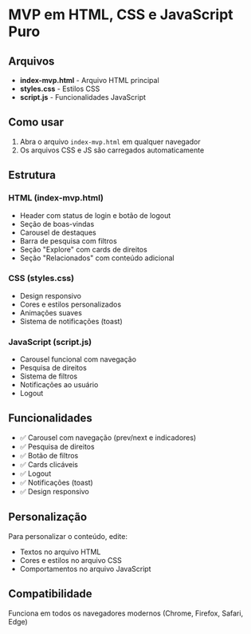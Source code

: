 # MVP em HTML, CSS e JavaScript Puro

## Arquivos

- **index-mvp.html** - Arquivo HTML principal
- **styles.css** - Estilos CSS
- **script.js** - Funcionalidades JavaScript

## Como usar

1. Abra o arquivo `index-mvp.html` em qualquer navegador
2. Os arquivos CSS e JS são carregados automaticamente

## Estrutura

### HTML (index-mvp.html)
- Header com status de login e botão de logout
- Seção de boas-vindas
- Carousel de destaques
- Barra de pesquisa com filtros
- Seção "Explore" com cards de direitos
- Seção "Relacionados" com conteúdo adicional

### CSS (styles.css)
- Design responsivo
- Cores e estilos personalizados
- Animações suaves
- Sistema de notificações (toast)

### JavaScript (script.js)
- Carousel funcional com navegação
- Pesquisa de direitos
- Sistema de filtros
- Notificações ao usuário
- Logout

## Funcionalidades

- ✅ Carousel com navegação (prev/next e indicadores)
- ✅ Pesquisa de direitos
- ✅ Botão de filtros
- ✅ Cards clicáveis
- ✅ Logout
- ✅ Notificações (toast)
- ✅ Design responsivo

## Personalização

Para personalizar o conteúdo, edite:
- Textos no arquivo HTML
- Cores e estilos no arquivo CSS
- Comportamentos no arquivo JavaScript

## Compatibilidade

Funciona em todos os navegadores modernos (Chrome, Firefox, Safari, Edge)